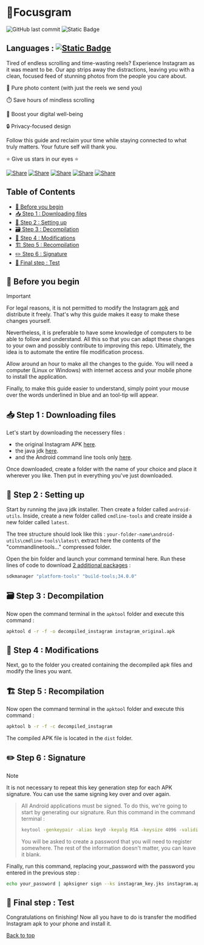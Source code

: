 <a name="top"></a>
# 🎯Focusgram
![GitHub last commit](https://img.shields.io/github/last-commit/blastegit/Focusgram)
![Static Badge](https://img.shields.io/badge/supported_Instagram_version-<300-blue)

## Languages : [![Static Badge](https://img.shields.io/badge/%F0%9F%87%AB%F0%9F%87%B7-french-blue?style=plastic)](https://github.com/blastegit/Focusgram/blob/main/README.fr.md)

Tired of endless scrolling and time-wasting reels? Experience Instagram as it was meant to be. Our app strips away the distractions, leaving you with a clean, focused feed of stunning photos from the people you care about.

📸 Pure photo content (with just the reels we send you)

⏱️ Save hours of mindless scrolling

🧘 Boost your digital well-being

🔒 Privacy-focused design

Follow this guide and reclaim your time while staying connected to what truly matters. Your future self will thank you.

⭐ Give us stars in our eyes ⭐

[![Share](https://img.shields.io/badge/share-1877F2?logo=facebook&logoColor=white)](https://www.facebook.com/sharer/sharer.php?u=https://github.com/blastegit/Focusgram)
[![Share](https://img.shields.io/badge/share-0088CC?logo=telegram&logoColor=white)](https://t.me/share/url?url=https://github.com/blastegit/Focusgram&text=I%27ve+finally+got+my+life+back+under+control+on+Instagram.+Check+it+out+on+Github.)
[![Share](https://img.shields.io/badge/share-000000?logo=x&logoColor=white)](https://x.com/intent/post?text=I%27ve+finally+got+my+life+back+under+control+on+Instagram.+Check+it+out+on+Github%3A+https%3A%2F%2Fgithub.com%2Fblastegit%2FFocusgram)
[![Share](https://img.shields.io/badge/share-FF4500?logo=reddit&logoColor=white)](https://www.reddit.com/submit?title=I%27ve+finally+got+my+life+back+under+control+on+Instagram.+Check+it+out+on+Github%3A+https%3A%2F%2Fgithub.com%2Fblastegit%2FFocusgram)
[![Share](https://img.shields.io/badge/share-0A66C2?logo=linkedin&logoColor=white)](https://www.linkedin.com/sharing/share-offsite/?url=https://github.com/blastegit/Focusgram)

## Table of Contents
- [🚨 Before you begin](#-before-you-begin)
- [📥 Step 1 : Downloading files](#-step-1--downloading-files)
- [🔧 Step 2 : Setting up](#-step-2--setting-up)
- [🗃️ Step 3 : Decompilation](#%EF%B8%8F-step-3--decompilation)
- [👷 Step 4 : Modifications](#-step-4--modifications)
- [🏗️ Step 5 : Recompilation](#%EF%B8%8F-step-5--recompilation)
- [✏️ Step 6 : Signature](#%EF%B8%8F-step-6--signature)
- [📱 Final step : Test](#-final-step--test)

## 🚨 Before you begin
> [!IMPORTANT]
> For legal reasons, it is not permitted to modify the Instagram [apk](https://en.wikipedia.org/wiki/Apk_(file_format) "This format is used to run an Android application") and distribute it freely. That's why this guide makes it easy to make these changes yourself.

Nevertheless, it is preferable to have some knowledge of computers to be able to follow and understand. All this so that you can adapt these changes to your own and possibly contribute to improving this repo. Ultimately, the idea is to automate the entire file modification process.

Allow around an hour to make all the changes to the guide. You will need a computer (Linux or Windows) with internet access and your mobile phone to install the application.

Finally, to make this guide easier to understand, simply point your mouse over the words underlined in blue and an tool-tip will appear.

## 📥 Step 1 : Downloading files

Let's start by downloading the necessery files : 
- the original Instagram APK [here](https://www.apkmirror.com/apk/instagram/instagram-instagram/#all_versions "APKMirror is a site giving access to the APK of a large number of Play Store applications.").
- the java jdk [here](https://www.oracle.com/java/technologies/downloads/ "Android command line tools require the java jdk to be installed in order to run.").
- and the Android command line tools only [here](https://developer.android.com/studio#command-line-tools-only "Here it is more practical to use the lightweight Android command-line tools instead of full Android Studio. This approach saves space and gives you more control over your development environment. This package includes sdkmanager, which allows you to selectively install additional SDK components as required. ").

Once downloaded, create a folder with the name of your choice and place it wherever you like. Then put in everything you've just downloaded.

## 🔧 Step 2 : Setting up

Start by running the java jdk installer.
Then create a folder called `android-utils`. Inside, create a new folder called `cmdline-tools` and create inside a new folder called `latest`.

The tree structure should look like this : `your-folder-name\android-utils\cmdline-tools\latest\` extract here the contents of the "commandlinetools..." compressed folder.

Open the bin folder and launch your command terminal here. Run these lines of code to download [2 additional packages](https://developer.android.com/tools/sdkmanager "Android SDK Platform-Tools provides essential command-line tools for communicating directly with the phone. You can use it to install the apk via your computer. As for Android SDK Build-Tools, it is a component of the Android SDK needed to create Android applications. It will be useful here for signing the apk.") :
```bash
sdkmanager "platform-tools" "build-tools;34.0.0"
```

## 🗃️ Step 3 : Decompilation

Now open the command terminal in the `apktool` folder and execute this command :

```bash
apktool d -r -f -o decompiled_instagram instagram_original.apk
```

## 👷 Step 4 : Modifications

Next, go to the folder you created containing the decompiled apk files and modify the lines you want.

## 🏗️ Step 5 : Recompilation

Now open the command terminal in the `apktool` folder and execute this command :
```bash
apktool b -r -f -c decompiled_instagram
```
The compiled APK file is located in the `dist` folder.

## ✏️ Step 6 : Signature
> [!NOTE]
> It is not necessary to repeat this key generation step for each APK signature. You can use the same signing key over and over again.

> All Android applications must be signed. To do this, we're going to start by generating our signature. Run this command in the command terminal :
> ```bash
> keytool -genkeypair -alias key0 -keyalg RSA -keysize 4096 -validity 10000 -keystore instagram_key.jks
> ```
> You will be asked to create a password that you will need to register somewhere. The rest of the information doesn't matter, you can leave it blank.

Finally, run this command, replacing your_password with the password you entered in the previous step :
```bash
echo your_password | apksigner sign --ks instagram_key.jks instagram.apk
```

## 📱 Final step : Test

Congratulations on finishing! Now all you have to do is transfer the modified Instagram apk to your phone and install it.

[Back to top](#top)
